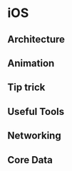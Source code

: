 # iOS

## Architecture

## Animation

## Tip trick

## Useful Tools

## Networking

## Core Data




